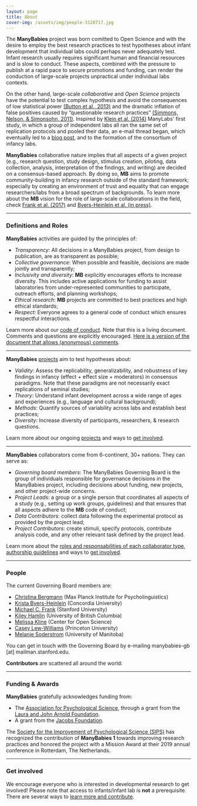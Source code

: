 ```yaml
---
layout: page
title: About
cover-img: /assets/img/people-3120717.jpg
---
```


<!---
To do:
- update funding information? MB2 Grant?
- map (with governing board members)
  - psa uses flourish: https://public.flourish.studio/visualisation/1103427/
      - disavantages = 1. manual update, 2. points with the same coordinates overlap.
  - address and latitude/long being recovered automatically with google sheets (geom add-on)
  - make R version? tmap seems to be the way.

Information to come from registration/sign up:
- Number of collaborators and where they come from
- contributors MAP (data from registrations)
 --->

The **ManyBabies** project was born comitted to Open Science and with the desire to employ the best research practices to test hypotheses about infant development that individual labs could perhaps never adequately test. Infant research usually requires significant human and financial resources and is slow to conduct. These aspects, combined with the pressure to publish at a rapid pace to secure promotions and funding, can render the conduction of large-scale projects unpractical under individual labs contexts.

On the other hand, large-scale *collaborative* and *Open Science* projects have the potential to test complex hypothesis and avoid the consequences of low statistical power [(Button et al., 2013)](https://doi.org/10.1038/nrn3475) and the dramatic inflation of false positives caused by “questionable research practices” [(Simmons, Nelson, & Simonsohn, 2011)](https://doi.org/10.1177/0956797611417632). Inspired by [Klein et al. (2014)](http://dx.doi.org/10.1027/1864-9335/a000178) ManyLabs' first study, in which a group of independent labs all ran the same set of replication protocols and pooled their data, an e-mail thread began, which eventually led to a [blog post](https://babieslearninglanguage.blogspot.com/2015/12/the-manybabies-project.html), and to the formation of the consortium of infancy labs.

**ManyBabies** collaborative nature implies that all aspects of a given project (e.g., research question, study design, stimulus creation, piloting, data collection, analysis, interpretation of the findings, and writing) are decided on a consensus-based approach. By doing so, **MB** aims to promote community-building in infancy research outside of the standard framework; especially by creating an environment of trust and equality that can engage researchers/labs from a broad spectrum of backgrounds. To learn more about the **MB** vision for the role of large-scale collaborations in the field, check [Frank et al. (2017)](https://psyarxiv.com/27b43/) and [Byers-Heinlein et al. (in press)](https://psyarxiv.com/dmhk2/).

***

### Definitions and Roles

**ManyBabies** activities are guided by the principles of:
* *Transparency*: All decisions in a ManyBabies project, from design to publication, are as transparent as possible;
* *Collective governance*: When possible and feasible, decisions are made jointly and transparently;
* *Inclusivity and diversity*: **MB** explicitly encourages efforts to increase diversity. This includes active applications for funding to assist laboratories from under-represented communities to participate, outreach efforts, and planning workshops;
* *Ethical research*: **MB** projects are committed to best practices and high ethical standards;
* *Respect*: Everyone agrees to a general code of conduct which ensures respectful interactions.

Learn more about our [code of conduct](https://docs.google.com/document/d/1UYSevbWnBQwd_eaBe1oKkOBX-8sMsBfiPz2kwNp7Ttc/export?format=pdf).
Note that this is a living document. Comments and questions are explicitly encouraged. [Here is a version of the document that allows (anonymous) comments](https://docs.google.com/document/d/1UYSevbWnBQwd_eaBe1oKkOBX-8sMsBfiPz2kwNp7Ttc/edit).

***

**ManyBabies** [projects]({{site.baseurl}}/projects/) aim to test hypotheses about:
* *Validity*: Assess the replicability, generalizability, and robustness of key findings in infancy (effect + effect size + moderators) in consensus paradigms. Note that these paradigms are not necessarily exact replications of seminal studies;
* *Theory*: Understand infant development across a wide range of ages and experiences (e.g., language and cultural background);
* *Methods*: Quantify sources of variability across labs and establish best practices;
* *Diversity*: Increase diversity of participants, researchers, & research questions.

Learn more about our ongoing [projects]({{site.baseurl}}/projects/) and ways to [get involved]({{site.baseurl}}/get_involved/).

***

<!-- data from code of conduct -->
**ManyBabies** collaborators come from 6-continent, 30+ nations. They can serve as:
* *Governing board members*: The ManyBabies Governing Board is the group of individuals responsible for governance decisions in the ManyBabies project, including decisions about funding, new projects, and other project-wide concerns.
* *Project Leads*: a group or a single person that coordinates all aspects of a study (e.g., setting up work groups, guidelines) and that ensures that all aspects adhere to the **MB** code of conduct;
* *Data Contributors*: collect data following the experimental protocol as provided by the project lead;
* *Project Contributors*: create stimuli, specify protocols, contribute analysis code, and any other relevant task defined by the project lead.

Learn more about the [roles and responsabilities of each collaborator type](https://docs.google.com/document/d/1UYSevbWnBQwd_eaBe1oKkOBX-8sMsBfiPz2kwNp7Ttc/export?format=pdf), [authorship guidelines]({{site.baseurl}}/authorship/) and ways to [get involved]({{site.baseurl}}/get_involved/).

***

### People

The current Governing Board members are:
+ [Christina Bergmann](https://www.mpi.nl/people/bergmann-christina) (Max Planck Institute for Psycholinguistics)
+ [Krista Byers-Heinlein](https://www.concordia.ca/artsci/psychology/faculty.html?fpid=krista-byers-heinlein) (Concordia University)
+ [Michael C. Frank](https://web.stanford.edu/~mcfrank/) (Stanford University)
+ [Kiley Hamlin](https://psych.ubc.ca/profile/kiley-hamlin/) (University of British Columbia)
+ [Melissa Kline](https://osf.io/d5mks/) (Center for Open Science)
+ [Casey Lew-Williams](https://psych.princeton.edu/person/casey-lew-williams) (Princeton University)
+ [Melanie Soderstrom](https://home.cc.umanitoba.ca/~soderstr/) (University of Manitoba)

You can get in touch with the Governing Board by e-mailing manybabies-gb [at] mailman.stanford.edu.

**Contributors** are scattered all around the world:
<!-- map from flourish -->
<div class="flourish-embed flourish-map" data-src="visualisation/2362473" data-url="https://flo.uri.sh/visualisation/2362473/embed"><script src="https://public.flourish.studio/resources/embed.js"></script></div>

***

### Funding & Awards

**ManyBabies** gratefully acknowledges funding from:
+ The [Association for Psychological Science](https://www.psychologicalscience.org), through a grant from the [Laura and John Arnold Foundation](http://www.laaf.org/ljaf).
+ A grant from the [Jacobs Foundation](https://jacobsfoundation.org).

The [Society for the Improvement of Psychological Science (SIPS)](https://improvingpsych.org) has recognized the contribution of **ManyBabies 1** towards improving research practices and honored the project with a Mission Award at their 2019 annual conference in Rotterdam, The Netherlands.

***

### Get involved

We encourage everyone who is interested in developmental research to get involved! Please note that access to infants/infant lab is **not** a prerequisite. There are several ways to [learn more and contribute]({{site.baseurl}}/get_involved/).
